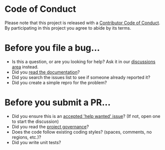 # Code of Conduct

Please note that this project is released with a [Contributor Code of Conduct](http://www.dotnetfoundation.org/code-of-conduct). By participating in this project you agree to abide by its terms.

# Before you file a bug...

* Is this a question, or are you looking for help? Ask it in our [discussions area](https://github.com/xunit/xunit/discussions/) instead.
* Did you [read the documentation](https://xunit.net/)?
* Did you search the issues list to see if someone already reported it?
* Did you create a simple repro for the problem?

# Before you submit a PR...

* Did you ensure this is an [accepted 'help wanted' issue](https://github.com/xunit/xunit/issues?q=is%3Aopen+is%3Aissue+label%3A%22help+wanted%22)? (If not, open one to start the discussion)
* Did you read the [project governance](https://xunit.net/governance)?
* Does the code follow existing coding styles? (spaces, comments, no regions, etc.)?
* Did you write unit tests?
